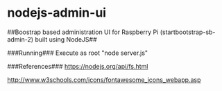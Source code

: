 # nodejs-admin-ui
##Boostrap based administration UI for Raspberry Pi (startbootstrap-sb-admin-2) built using NodeJS##

###Running###
Execute as root "node server.js"

###References###
https://nodejs.org/api/fs.html

http://www.w3schools.com/icons/fontawesome_icons_webapp.asp
